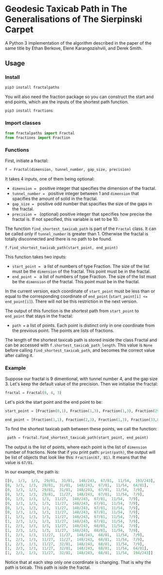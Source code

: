 # Geodesic Taxicab Path in The Generalisations of The Sierpinski Carpet
A Python 3 implementation of the algorithm described in the paper of the same title by Ethan Berkove, Elene Karangozishvili, and Derek Smith.

## Usage

### Install

```python
pip3 install fractalpaths
```
You will also need the fraction package so you can construct the start and end points, which are the inputs of the shortest path function.

```python
pip3 install fractions
```

### Import classes

```python
from fractalpaths import Fractal
from fractions import Fraction
```

### Functions

First, initiate a fractal:

```python
f = Fractal(dimension, tunnel_number, gap_size, precision)
```

 It takes 4 inputs, one of them being optional:

- `dimension = ` positive integer that specifies the dimension of the fractal.
- `tunnel_number = ` positive integer between 1 and `dimension` that spacifies the amount of solid in the fractal.
- `gap_size = ` positive odd number that spacifies the size of the gaps in the fractal.
- `precision = ` (optional) positive integer that specifies how precise the fractal is. If not specified, this variable is set to be 10.

The function `find_shortest_taxicab_path` is part of the `Fractal` class. It can be called only if `tunnel_number` is greater than 1. Otherwise the fractal is totally disconnected and there is no path to be found.

```python
f.find_shortest_taxicab_path(start_point, end_point)
```
 This function takes two inputs:

- `start_point = ` a list of numbers of type Fraction. The size of the list must be the `dimension` of the fractal. This point must be in the fractal.
- `end_point = ` a list of numbers of type Fraction. The size of the list must be the `dimension` of the fractal. This point must be in the fractal.

In the current version, each coordinate of `start_point` must be less than or equal to the corresponding coordinate of `end_point` (`start_point[i] <= end_point[i]`). There will not be this restriction in the next version.

The output of this function is the shortest path from `start_point` to `end_point` that stays in the fractal:

- `path =` a list of points. Each point is distinct only in one coordinate from the previous point. The points are lists of fractions.

 The length of the shortest taxicab path is stored inside the class Fractal and can be accessed  with `f.shortest_taxicab_path_length`. This value is `None` before calling `find_shortest_taxicab_path`, and becomes the correct value after calling it.

### Example
Suppose our fractal is 9 dimentional, with tunnel number 4, and the gap size 3. Let's keep the default value of the precision. Then we initialise the fractal: 

```python
fractal = Fractal(9, 4, 3)
```

Let's pick the start point and the end point to be:

```python
start_point = [Fraction(0,1), Fraction(1,3), Fraction(1,3), Fraction(29,81), Fraction(31,81), Fraction(148,243), Fraction(67,81), Fraction(33,162), Fraction(193,243)]

end_point = [Fraction(1,1), Fraction(2,3), Fraction(1,3), Fraction(33,81), Fraction(32,81), Fraction(148,243), Fraction(68,81), Fraction(33,162), Fraction(194,243)]
```

To find the shortest taxicab path between these points, we call the function:

```python
 path = fractal.find_shortest_taxicab_path(start_point, end_point)
 ```

 The output is the list of points, where each point is the list of `dimension` number of fractions. Note that if you print path: `print(path)`, the output will be list of objects that look like this: `Fraction(67, 81)`. It means that the value is `67/81`.

 In our example, the path is:

```python
[[0,  1/3,  1/3,  29/81,  31/81,  148/243,  67/81,  11/54,  193/243], 
[0,  1/3,  1/3,  29/81,  31/81,  148/243,  67/81,  11/54,  64/81], 
[0,  1/3,  1/3,  29/81,  31/81,  148/243,  67/81,  11/54,  7/9],   
[0,  1/3,  1/3,  29/81,  11/27,  148/243,  67/81,  11/54,  7/9],   
[0,  1/3,  1/3,  1/3,  11/27,  148/243,  67/81,  11/54,  7/9],   
[0,  1/3,  1/3,  1/3,  11/27,  148/243,  67/81,  11/54,  7/9],   
[0,  1/3,  1/3,  1/3,  11/27,  148/243,  67/81,  11/54,  7/9],   
[0,  1/3,  1/3,  1/3,  11/27,  148/243,  67/81,  11/54,  7/9],   
[1,  1/3,  1/3,  1/3,  11/27,  148/243,  67/81,  11/54,  7/9],   
[1,  2/3,  1/3,  1/3,  11/27,  148/243,  67/81,  11/54,  7/9],   
[1,  2/3,  1/3,  1/3,  11/27,  148/243,  68/81,  11/54,  7/9],   
[1,  2/3,  1/3,  1/3,  11/27,  148/243,  68/81,  11/54,  7/9],   
[1,  2/3,  1/3,  11/27,  11/27,  148/243,  68/81,  11/54,  7/9],   
[1,  2/3,  1/3,  11/27,  11/27,  148/243,  68/81,  11/54,  7/9],     
[1,  2/3,  1/3,  11/27,  32/81,  148/243,  68/81,  11/54,  7/9],   
[1,  2/3,  1/3,  11/27,  32/81,  148/243,  68/81,  11/54,  64/81],   
[1,  2/3,  1/3,  11/27,  32/81,  148/243,  68/81,  11/54,  194/243]] 
```

Notice that at each step only one coordinate is changing. That is why the path is txicab. This path is iside the fractal.
